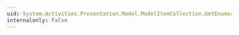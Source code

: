 ```yaml
---
uid: System.Activities.Presentation.Model.ModelItemCollection.GetEnumerator
internalonly: False
---
```

